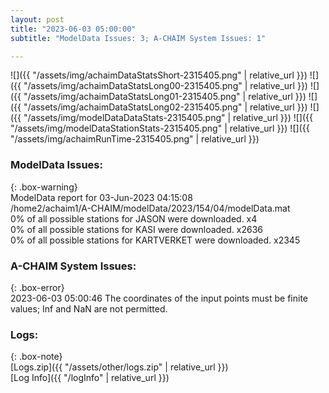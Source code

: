 ```yaml
---
layout: post
title: "2023-06-03 05:00:00"
subtitle: "ModelData Issues: 3; A-CHAIM System Issues: 1"

---
```


![]({{ "/assets/img/achaimDataStatsShort-2315405.png" | relative_url }})
![]({{ "/assets/img/achaimDataStatsLong00-2315405.png" | relative_url }})
![]({{ "/assets/img/achaimDataStatsLong01-2315405.png" | relative_url }})
![]({{ "/assets/img/achaimDataStatsLong02-2315405.png" | relative_url }})
![]({{ "/assets/img/modelDataDataStats-2315405.png" | relative_url }})
![]({{ "/assets/img/modelDataStationStats-2315405.png" | relative_url }})
![]({{ "/assets/img/achaimRunTime-2315405.png" | relative_url }})


### ModelData Issues:  
  
{: .box-warning}  
 ModelData report for 03-Jun-2023 04:15:08   
 /home2/achaim1/A-CHAIM/modelData/2023/154/04/modelData.mat   
 0% of all possible stations for JASON were downloaded. x4   
 0% of all possible stations for KASI were downloaded. x2636   
 0% of all possible stations for KARTVERKET were downloaded. x2345   
  
### A-CHAIM System Issues:  
  
{: .box-error}  
2023-06-03 05:00:46 The coordinates of the input points must be finite values; Inf and NaN are not permitted.  

### Logs:  
  
{: .box-note}  
[Logs.zip]({{ "/assets/other/logs.zip" | relative_url }})  
[Log Info]({{ "/logInfo" | relative_url }})  
